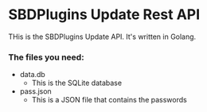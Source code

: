 # SBDPlugins Update Rest API
THis is the SBDPlugins Update API. It's written in Golang.

### The files you need:
- data.db
  - This is the SQLite database
- pass.json
  - This is a JSON file that contains the passwords